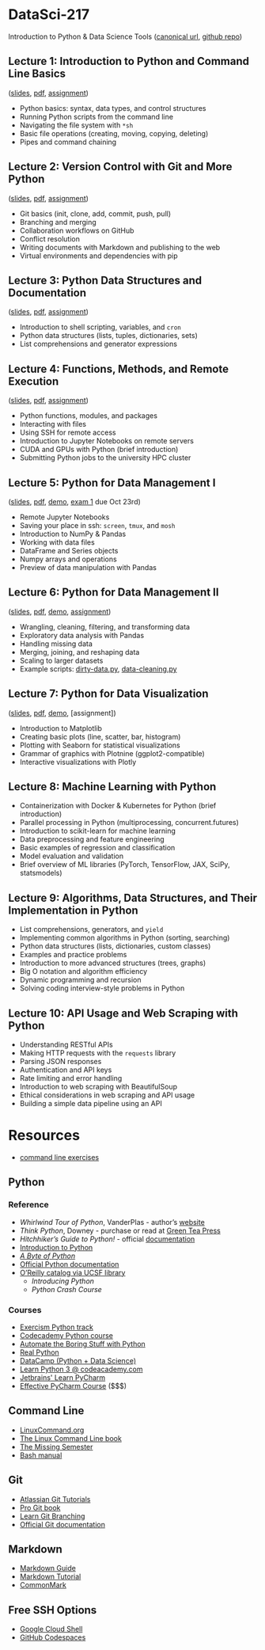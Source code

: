 # DataSci-217
Introduction to Python & Data Science Tools ([canonical url](https://ds217.badmath.org), [github repo](https://github.com/christopherseaman/datasci_217))

## Lecture 1: Introduction to Python and Command Line Basics
([slides](01), [pdf](01/index.pdf), [assignment](?f=04/assignment))
- Python basics: syntax, data types, and control structures
- Running Python scripts from the command line
- Navigating the file system with `*sh`
- Basic file operations (creating, moving, copying, deleting)
- Pipes and command chaining

## Lecture 2: Version Control with Git and More Python
([slides](02), [pdf](02/index.pdf), [assignment](https://classroom.github.com/a/Z2sWwnXF))
- Git basics (init, clone, add, commit, push, pull)
- Branching and merging
- Collaboration workflows on GitHub
- Conflict resolution 
- Writing documents with Markdown and publishing to the web
- Virtual environments and dependencies with pip

## Lecture 3: Python Data Structures and Documentation
([slides](03), [pdf](03/index.pdf), [assignment](https://classroom.github.com/a/bTwHLV-s))
- Introduction to shell scripting, variables, and `cron`
- Python data structures (lists, tuples, dictionaries, sets)
- List comprehensions and generator expressions

## Lecture 4: Functions, Methods, and Remote Execution
([slides](04), [pdf](04/index.pdf), [assignment](https://classroom.github.com/a/m_U53ad8))
- Python functions, modules, and packages
- Interacting with files
- Using SSH for remote access
- Introduction to Jupyter Notebooks on remote servers
- CUDA and GPUs with Python (brief introduction)
- Submitting Python jobs to the university HPC cluster

## Lecture 5: Python for Data Management I
([slides](05), [pdf](05/index.pdf), [demo](?f=05/demo), [exam 1](https://classroom.github.com/a/S2smrp6e) due Oct 23rd)
- Remote Jupyter Notebooks
- Saving your place in ssh: `screen`, `tmux`, and `mosh`
- Introduction to NumPy & Pandas
- Working with data files
- DataFrame and Series objects
- Numpy arrays and operations
- Preview of data manipulation with Pandas

## Lecture 6: Python for Data Management II
([slides](06), [pdf](06/index.pdf), [demo](06/demo.ipynb), [assignment](https://classroom.github.com/a/u8FyG16T))
- Wrangling, cleaning, filtering, and transforming data
- Exploratory data analysis with Pandas
- Handling missing data
- Merging, joining, and reshaping data
- Scaling to larger datasets
- Example scripts: [dirty-data.py](06/pandas-dirty-data.py),  [data-cleaning.py](06/pandas-data-cleaning.py)

## Lecture 7: Python for Data Visualization
([slides](07), [pdf](07/index.pdf), [demo](07/demo.ipynb), [assignment])
- Introduction to Matplotlib
- Creating basic plots (line, scatter, bar, histogram)
- Plotting with Seaborn for statistical visualizations
- Grammar of graphics with Plotnine (ggplot2-compatible)
- Interactive visualizations with Plotly

## Lecture 8: Machine Learning with Python
- Containerization with Docker & Kubernetes for Python (brief introduction)
- Parallel processing in Python (multiprocessing, concurrent.futures)
- Introduction to scikit-learn for machine learning
- Data preprocessing and feature engineering
- Basic examples of regression and classification
- Model evaluation and validation
- Brief overview of ML libraries (PyTorch, TensorFlow, JAX, SciPy, statsmodels)

## Lecture 9: Algorithms, Data Structures, and Their Implementation in Python
- List comprehensions, generators, and `yield`
- Implementing common algorithms in Python (sorting, searching)
- Python data structures (lists, dictionaries, custom classes)
- Examples and practice problems
- Introduction to more advanced structures (trees, graphs)
- Big O notation and algorithm efficiency
- Dynamic programming and recursion
- Solving coding interview-style problems in Python

## Lecture 10: API Usage and Web Scraping with Python
- Understanding RESTful APIs
- Making HTTP requests with the `requests` library
- Parsing JSON responses
- Authentication and API keys
- Rate limiting and error handling
- Introduction to web scraping with BeautifulSoup
- Ethical considerations in web scraping and API usage
- Building a simple data pipeline using an API

# Resources

- [command line exercises](?f=shell_workout)

## Python

### Reference
- _Whirlwind Tour of Python_, VanderPlas - author’s [website](https://jakevdp.github.io/WhirlwindTourOfPython/)
- _Think Python_, Downey - purchase or read at [Green Tea Press](https://greenteapress.com/wp/think-python/)
- _Hitchhiker’s Guide to Python!_ - official [documentation](https://docs.python-guide.org/)
- [Introduction to Python](http://introtopython.org/)
- [_A Byte of Python_](https://python.swaroopch.com/)
- [Official Python documentation](https://docs.python.org/3/)
- [O’Reilly catalog via UCSF library](https://www.oreilly.com/library-access/)
	- _Introducing Python_
	- _Python Crash Course_

### Courses
- [Exercism Python track](https://exercism.io/tracks/python)
- [Codecademy Python course](https://www.codecademy.com/learn/learn-python-3)
- [Automate the Boring Stuff with Python](https://automatetheboringstuff.com/)
- [Real Python](https://realpython.com/)
- [DataCamp (Python + Data Science)](https://www.datacamp.com/)
- [Learn Python 3 @ codeacademy.com](https://www.codecademy.com/learn/learn-python-3)
- [Jetbrains' Learn PyCharm](https://www.jetbrains.com/pycharm/learn/)
- [Effective PyCharm Course](https://training.talkpython.fm/courses/explore_pycharm/mastering-pycharm-ide) (\$\$\$)

## Command Line
- [LinuxCommand.org](http://linuxcommand.org/lc3_learning_the_shell.php)
- [The Linux Command Line book](http://linuxcommand.org/tlcl.php)
- [The Missing Semester](https://missing.csail.mit.edu/)
- [Bash manual](https://www.gnu.org/software/bash/manual/)

## Git
- [Atlassian Git Tutorials](https://www.atlassian.com/git/tutorials)
- [Pro Git book](https://git-scm.com/book/en/v2)
- [Learn Git Branching](https://learngitbranching.js.org/)
- [Official Git documentation](https://git-scm.com/doc)

## Markdown
- [Markdown Guide](https://www.markdownguide.org/)
- [Markdown Tutorial](https://www.markdowntutorial.com/)
- [CommonMark](https://commonmark.org/)

## Free SSH Options
- [Google Cloud Shell](https://cloud.google.com/free/docs/compute-getting-started)
- [GitHub Codespaces](https://cli.github.com/manual/gh_codespace_ssh)
